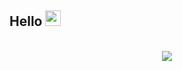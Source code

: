 ## Hello  <img src="https://media.giphy.com/media/hvRJCLFzcasrR4ia7z/giphy.gif" width="25px">


<p align="center"><br>
  <img src="https://discord.c99.nl/widget/theme-1/406759878070108174.png"/>
     </a>
</p>
